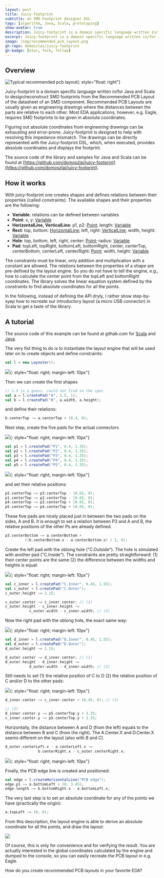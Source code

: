 ```yaml
---
layout: post
title: Juicy-footprint
subtitle: an SMD Footprint designer DSL
tags: [algorithm, Java, Scala, prototyping]
show-avatar: true
description: Juicy-footprint is a domain specific language written in/for Java and Scala to design/reconstruct SMD footprints from the Recommended PCB Layout of the datasheet of an SMD component
excerpt: Juicy-footprint is a domain specific language written in/for Java and Scala to design/reconstruct SMD footprints from the Recommended PCB Layout of the datasheet of an SMD component.
image: /img/recommended_pcb_layout.png
gh-repo: domoszlai/juicy-footprint
gh-badge: [star, fork, follow] 
---
```


## Overview

![Typical recommended pcb layout](/img/recommended_pcb_layout.png){: style="float: right"}

Juicy-footprint is a domain specific language written in/for Java and Scala to design/reconstruct SMD footprints from the Recommended PCB Layout of the datasheet of an SMD component. Recommended PCB Layouts are usually given as engineering drawings where the distances between the parts are relative to each other. Most EDA applications, however, e.g. Eagle, requires SMD footprints to be given in absolute coordinates.

Figuring out absolute coordinates from engineering drawings can be exhausting and error-prone. Juicy-footprint is designed to help with resolving this impedance mismatch. The drawings can be directly represented with the Juicy-footprint DSL, which, when executed, provides absolute coordinates and displays the footprint.

The source code of the library and samples for Java and Scala can be found at [https://github.com/domoszlai/juicy-footprint](https://github.com/domoszlai/juicy-footprint).

## How it works

With juicy-footprint one creates shapes and defines relations between their properties (called constraints). The available shapes and their properties are the following:

- **Variable**: relations can be defined between variables
- **Point**: x, y: <u>Variable</u>
- **HorizontalLine, VerticalLine**: p1, p2: <u>Point</u>; length: <u>Variable</u>
- **Rect**: top, bottom: <u>HorizontalLine</u>; left, right: <u>VerticalLine</u>; width, height: <u>Variable</u>
- **Hole**: top, bottom, left, right, center: <u>Point</u>; radius: <u>Variable</u>
- **Pad**: topLeft, topRight, bottomLeft, bottomRight, center, centerTop, centerBottom, centerLeft, centerRight: <u>Point</u>; width, height: <u>Variable</u>

The constraints must be linear, only addition and multiplication with a constant are allowed. The relations between the properties of a shape are pre-defined by the layout engine. So you do not have to tell the engine, e.g.,  how to calculate the center point from the topLeft and bottomRight coordinates. The library solves the linear equation system defined by the constraints to find absolute coordinates for all the points.

In the following, instead of defining the API dryly, I rather show step-by-syep how to recreate our introductory layout (a micro USB connector) in Scala to get a taste of the library.

## A tutorial

The source code of this example can be found at githab.com for [Scala](https://github.com/domoszlai/juicy-footprint/blob/master/sample-mcusb-scala/src/main/scala/Main.scala) and [Java](https://github.com/domoszlai/juicy-footprint/blob/master/sample-mcusb-java/src/main/java/Main.java).

The very fist thing to do is to instantiate the layout engine that will be used later on to create objects and define constraints:

```scala
val l = new Layouter();
```

![](/img/pcb_layout2.png){: style="float: right; margin-left: 10px"}

Then we can create the first shapes

```scala
// 1.5 is a guess, could not find in the spec
val a = l.createPad("A", 1.5, 1);
val b = l.createPad("B", a.width, a.height);
```

and define their relations:

```scala
b.centerTop ~= a.centerTop + (6.4, 0);
```

Next step, create the five pads for the actual connectors

![](/img/pcb_layout3.png){: style="float: right; margin-left: 10px"}

```scala
val p1 = l.createPad("P1", 0.4, 1.35);
val p2 = l.createPad("P2", 0.4, 1.35);
val p3 = l.createPad("P3", 0.4, 1.35);
val p4 = l.createPad("P4", 0.4, 1.35);
val p5 = l.createPad("P5", 0.4, 1.35);
```

![](/img/pcb_layout4.png){: style="float: right; margin-left: 10px"}

and set their relative positions:

```scala
p2.centerTop ~= p3.centerTop - (0.65, 0);
p1.centerTop ~= p2.centerTop - (0.65, 0);
p4.centerTop ~= p3.centerTop + (0.65, 0);
p5.centerTop ~= p4.centerTop + (0.65, 0);
```

These five pads are nicely placed just in between the two pads on the sides, A and B. It is enough to set a relation between P3 and A and B, the relative positions of the other Ps are already defined.

```scala
p3.centerBottom ~= a.centerBottom + 
         ((b.centerBottom.x - a.centerBottom.x) / 2, 0);
```

Create the left pad with the oblong hole ("C.Outside"). The hole is simulated with another pad ("C.Inside"). The constraints are pretty straightforward: (1) their center points are the same (2) the difference between the widths and heights is equal:

![](/img/pcb_layout5.png){: style="float: right; margin-left: 10px"}

```scala
val c_inner = l.createPad("C.Inner", 0.45, 1.55);
val c_outer = l.createPad("C.Outer");
c_outer.height ~= 2.15;

c_outer.center ~= c_inner.center; // (1)
c_outer.height - c_inner.height ~= 
           c_outer.width - c_inner.width; // (2)
```

Now the right pad with the oblong hole, the exact same way:

![](/img/pcb_layout6.png){: style="float: right; margin-left: 10px"}

```scala
val d_inner = l.createPad("D.Inner", 0.45, 1.55);
val d_outer = l.createPad("D.Outer");
d_outer.height ~= 2.15;

d_outer.center ~= d_inner.center; // (1)
d_outer.height - d_inner.height ~= 
           d_outer.width - d_inner.width; // (2)
```

Still needs to set (1) the relative position of C to D (2) the relative position of C and/or D to the other pads:

![](/img/pcb_layout7.png){: style="float: right; margin-left: 10px"}

```scala
d_inner.center ~= c_inner.center + (6.45, 0); // (1)

// (2)
d_inner.center.y ~= p5.centerTop.y + 3.35; 
c_inner.center.y ~= p5.centerTop.y + 3.35;
```

Horizontally, the distance between A and D (from the left) equals to the distance between B and C (from the right). The A.Center.X and D.Center.X seems different on the layout (also with B and C).

```scala
d_outer.centerLeft.x - a.centerLeft.x ~= 
               b.centerRight.x - c_outer.centerRight.x;
```

![](/img/pcb_layout8.png){: style="float: right; margin-left: 10px"}

Finally, the PCB edge line is created and positioned:

```scala
val edge = l.createHorizontalLine("PCB edge");
edge.p1 ~= a.bottomLeft + (0, 3.45);
edge.length ~= b.bottomRight.x - a.bottomLeft.x;
```

The very last step is to set an absolute coordinate for any of the points we have (practically the origin):

```scala
a.topLeft ~= (0, 0);
```

From this description, the layout engine is able to derive an absolute coordinate for all the points, and draw the layout:

![](/img/juciy_fotprint_generated_layout.png)

Of course, this is only for convenience and for verifying the result. You are actually interested in the global coordinates 
calculated by the engine and dumped to the console, so you can easily recreate the PCB layout in e.g. Eagle.

How do you create recommended PCB layouts in your favorite EDA?




